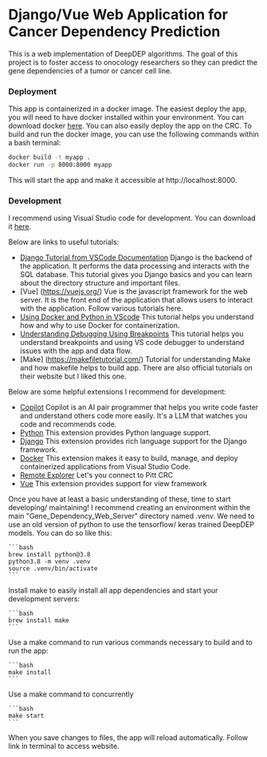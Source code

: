 # Django/Vue Web Application for Cancer Dependency Prediction


This is a web implementation of DeepDEP algorithms. The goal of this project is to foster access to onocology researchers so they can predict the gene dependencies of a tumor or cancer cell line.

### Deployment

This app is containerized in a docker image. The easiest deploy the app, you will need to have docker installed within your environment. You can download docker [here](https://www.docker.com/products/docker-desktop). You can also easily deploy the app on the CRC. To build and run the docker image, you can use the following commands within a bash terminal:

```bash
docker build -t myapp .
docker run -p 8000:8000 myapp
```

This will start the app and make it accessible at http://localhost:8000.

### Development

I recommend using Visual Studio code for development. You can download it [here](https://code.visualstudio.com/).

Below are links to useful tutorials:
- [Django Tutorial from VSCode Documentation](https://code.visualstudio.com/docs/python/tutorial-django) Django is the backend of the application. It performs the data processing and interacts with the SQL database. This tutorial gives you Django basics and you can learn about the directory structure and important files.
- [Vue] (https://vuejs.org/) Vue is the javascript framework for the web server. It is the front end of the application that allows users to interact with the application. Follow various tutorials here.
- [Using Docker and Python in VScode](https://learn.microsoft.com/en-us/visualstudio/docker/tutorials/docker-tutorial) This tutorial helps you understand how and why to use Docker for containerization.
- [Understanding Debugging Using Breakpoints](https://code.visualstudio.com/docs/python/debugging) This tutorial helps you understand breakpoints and using VS code debugger to understand issues with the app and data flow.
- [Make] (https://makefiletutorial.com/) Tutorial for understanding Make and how makefile helps to build app. There are also official tutorials on their website but I liked this one.

Below are some helpful extensions I recommend for development:
- [Copilot](https://code.visualstudio.com/docs/copilot/overview) Copilot is an AI pair programmer that helps you write code faster and understand others code more easily. It's a LLM that watches you code and recommends code.
- [Python](https://marketplace.visualstudio.com/items?itemName=ms-python.python) This extension provides Python language support.
- [Django](https://marketplace.visualstudio.com/items?itemName=batisteo.vscode-django) This extension provides rich language support for the Django framework.
- [Docker](https://marketplace.visualstudio.com/items?itemName=ms-azuretools.vscode-docker) This extension makes it easy to build, manage, and deploy containerized applications from Visual Studio Code.
- [Remote Explorer](https://marketplace.visualstudio.com/items?itemName=ms-vscode-remote.vscode-remote-extensionpack) Let's you connect to Pitt CRC
- [Vue](https://marketplace.visualstudio.com/items?itemName=Vue.volar) This extension provides support for view framework

Once you have at least a basic understanding of these, time to start developing/ maintaining! I recommend creating an environment within the main "Gene_Dependency_Web_Server" directory named .venv. We need to use an old version of python to use the tensorflow/ keras trained DeepDEP models. You can do so like this:

    ```bash
    brew install python@3.8
    python3.8 -m venv .venv
    source .venv/bin/activate
    ```

Install make to easily install all app dependencies and start your development servers:

    ```bash
    brew install make
    ```

Use a make command to run various commands necessary to build and to run the app:

    ```bash
    make install
    ```

Use a make command to concurrently 

    ```bash
    make start
    ```

When you save changes to files, the app will reload automatically. Follow link in terminal to access website.